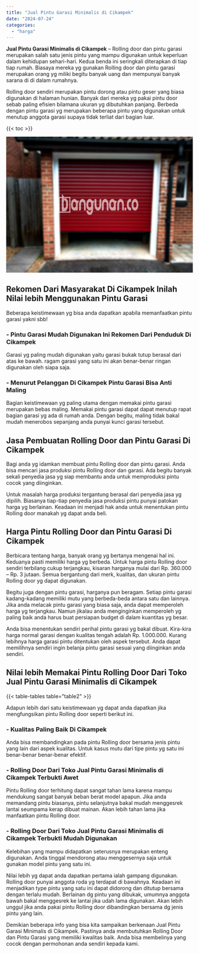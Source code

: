 ```yaml
---
title: "Jual Pintu Garasi Minimalis di Cikampek"
date: "2024-07-24"
categories: 
  - "harga"
---
```


**Jual Pintu Garasi Minimalis di Cikampek** – Rolling door dan pintu garasi merupakan salah satu jenis pintu yang mampu digunakan untuk keperluan dalam kehidupan sehari-hari. Kedua benda ini seringkali diterapkan di tiap tiap rumah. Biasaya mereka yg gunakan Rolling door dan pintu garasi merupakan orang yg miliki begitu banyak uang dan mempunyai banyak sarana di di dalam rumahnya.

Rolling door sendiri merupakan pintu dorong atau pintu geser yang biasa digunakan di halaman hunian. Banyak dari mereka yg pakai pintu door sebab paling efisien bilamana ukuran yg dibutuhkan panjang. Berbeda dengan pintu garasi yg merupakan beberapa pintu yang digunakan untuk menutup anggota garasi supaya tidak terliat dari bagian luar.

{{< toc >}}

![Jual Pintu Garasi Minimalis di Cikampek](/images/pintu-garasi-31.png)

## Rekomen Dari Masyarakat Di Cikampek Inilah Nilai lebih Menggunakan Pintu Garasi

Beberapa keistimewaan yg bisa anda dapatkan apabila memanfaatkan pintu garasi yakni sbb!

### \- Pintu Garasi Mudah Digunakan Ini Rekomen Dari Penduduk Di Cikampek

Garasi yg paling mudah digunakan yaitu garasi bukak tutup berasal dari atas ke bawah. ragam garasi yang satu ini akan benar-benar ringan digunakan oleh siapa saja.

### \- Menurut Pelanggan Di Cikampek Pintu Garasi Bisa Anti Maling

Bagian keistimewaan yg paling utama dengan memakai pintu garasi merupakan bebas maling. Memakai pintu garasi dapat dapat menutup rapat bagian garasi yg ada di rumah anda. Dengan begitu, maling tidak bakal mudah menerobos sepanjang anda punyai kunci garasi tersebut.

## Jasa Pembuatan Rolling Door dan Pintu Garasi Di Cikampek

Bagi anda yg idamkan membuat pintu Rolling door dan pintu garasi. Anda bisa mencari jasa produksi pintu Rolling door dan garasi. Ada begitu banyak sekali penyedia jasa yg siap membantu anda untuk memproduksi pintu cocok yang diinginkan.

Untuk masalah harga produksi tergantung berasal dari penyedia jasa yg dipilih. Biasanya tiap-tiap penyedia jasa produksi pintu punyai patokan harga yg berlainan. Keadaan ini menjadi hak anda untuk menentukan pintu Rolling door manakah yg dapat anda beli.

## Harga Pintu Rolling Door dan Pintu Garasi Di Cikampek

Berbicara tentang harga, banyak orang yg bertanya mengenai hal ini. Keduanya pasti memiliki harga yg berbeda. Untuk harga pintu Rolling door sendiri terbilang cukup terjangkau, kisaran harganya mulai dari Rp. 360.000 – Rp. 3 jutaan. Semua bergantung dari merk, kualitas, dan ukuran pintu Rolling door yg dapat digunakan.

Begitu juga dengan pintu garasi, harganya pun beragam. Setiap pintu garasi kadang-kadang memiliki mutu yang berbeda-beda antara satu dan lainnya. Jika anda melacak pintu garasi yang biasa saja, anda dapat memperoleh harga yg terjangkau. Namun jikalau anda menginginkan memperoleh yg paling baik anda harus buat persiapan budget di dalam kuantitas yg besar.

Anda bisa menentukan sendiri perihal pintu garasi yg bakal dibuat. Kira-kira harga normal garasi dengan kualitas tengah adalah Rp. 1.000.000. Kurang lebihnya harga garasi pintu ditentukan oleh aspek tersebut. Anda dapat memilihnya sendiri ingin belanja pintu garasi sesuai yang diinginkan anda sendiri.

## Nilai lebih Memakai Pintu Rolling Door Dari Toko Jual Pintu Garasi Minimalis di Cikampek

{{< table-tables table="table2" >}}

Adapun lebih dari satu keistimewaan yg dapat anda dapatkan jika mengfungsikan pintu Rolling door seperti berikut ini.

### \- Kualitas Paling Baik Di Cikampek

Anda bisa membandingkan pada pintu Rolling door bersama jenis pintu yang lain dari aspek kualitas. Untuk kasus mutu dari tipe pintu yg satu ini benar-benar benar-benar efektif.

### \- Rolling Door Dari Toko Jual Pintu Garasi Minimalis di Cikampek Terbukti Awet

Pintu Rolling door terhitung dapat sangat tahan lama karena mampu mendukung sangat banyak beban berat model apapun. Jika anda memandang pintu biasanya, pintu selanjutnya bakal mudah menggesrek lantai seumpama kerap dibuat mainan. Akan lebih tahan lama jika manfaatkan pintu Rolling door.

### \- Rolling Door Dari Toko Jual Pintu Garasi Minimalis di Cikampek Terbukti Mudah Digunakan

Kelebihan yang mampu didapatkan seterusnya merupakan enteng digunakan. Anda tinggal mendorong atau menggesernya saja untuk gunakan model pintu yang satu ini.

Nilai lebih yg dapat anda dapatkan pertama ialah gampang digunakan. Rolling door punyai anggota roda yg terdapat di bawahnya. Keadaan ini menjadikan type pintu yang satu ini dapat didorong dan ditutup bersama dengan terlalu mudah. Berlainan dg pintu yang dibukak, umumnya anggota bawah bakal menggesrek ke lantai jika udah lama digunakan. Akan lebih unggul jika anda pakai pintu Rolling door dibandingkan bersama dg jenis pintu yang lain.

Demikian beberapa info yang bisa kita sampaikan berkenaan Jual Pintu Garasi Minimalis di Cikampek. Pastinya anda membutuhkan Rolling Door dan Pintu Garasi yang memiliki kwalitas baik. Anda bisa membelinya yang cocok dengan permohonan anda sendiri kepada kami.
